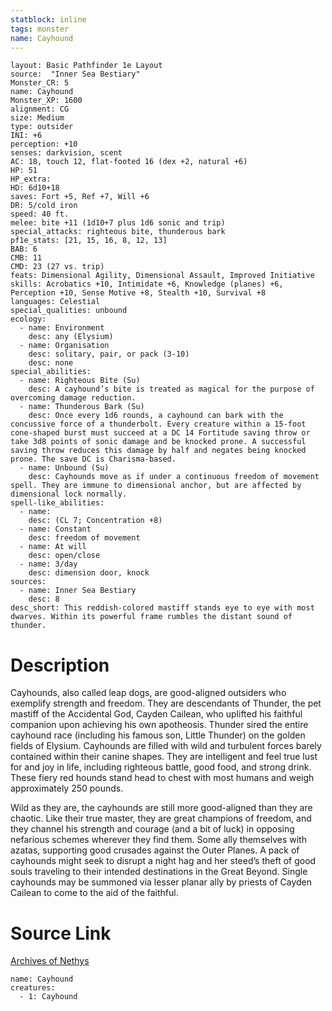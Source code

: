 ```yaml
---
statblock: inline
tags: monster
name: Cayhound
---
```

```statblock
layout: Basic Pathfinder 1e Layout
source:  "Inner Sea Bestiary"
Monster_CR: 5
name: Cayhound
Monster_XP: 1600
alignment: CG
size: Medium
type: outsider
INI: +6
perception: +10
senses: darkvision, scent
AC: 18, touch 12, flat-footed 16 (dex +2, natural +6)
HP: 51
HP_extra: 
HD: 6d10+18
saves: Fort +5, Ref +7, Will +6
DR: 5/cold iron
speed: 40 ft.
melee: bite +11 (1d10+7 plus 1d6 sonic and trip)
special_attacks: righteous bite, thunderous bark
pf1e_stats: [21, 15, 16, 8, 12, 13]
BAB: 6
CMB: 11
CMD: 23 (27 vs. trip)
feats: Dimensional Agility, Dimensional Assault, Improved Initiative
skills: Acrobatics +10, Intimidate +6, Knowledge (planes) +6, Perception +10, Sense Motive +8, Stealth +10, Survival +8
languages: Celestial
special_qualities: unbound
ecology:
  - name: Environment
    desc: any (Elysium)
  - name: Organisation
    desc: solitary, pair, or pack (3-10)
    desc: none
special_abilities:
  - name: Righteous Bite (Su)
    desc: A cayhound’s bite is treated as magical for the purpose of overcoming damage reduction.
  - name: Thunderous Bark (Su)
    desc: Once every 1d6 rounds, a cayhound can bark with the concussive force of a thunderbolt. Every creature within a 15-foot cone-shaped burst must succeed at a DC 14 Fortitude saving throw or take 3d8 points of sonic damage and be knocked prone. A successful saving throw reduces this damage by half and negates being knocked prone. The save DC is Charisma-based.
  - name: Unbound (Su)
    desc: Cayhounds move as if under a continuous freedom of movement spell. They are immune to dimensional anchor, but are affected by dimensional lock normally.
spell-like_abilities:
  - name:
    desc: (CL 7; Concentration +8)
  - name: Constant
    desc: freedom of movement
  - name: At will
    desc: open/close
  - name: 3/day
    desc: dimension door, knock
sources:
  - name: Inner Sea Bestiary
    desc: 8
desc_short: This reddish-colored mastiff stands eye to eye with most dwarves. Within its powerful frame rumbles the distant sound of thunder.
```
# Description
Cayhounds, also called leap dogs, are good-aligned outsiders who exemplify strength and freedom. They are descendants of Thunder, the pet mastiff of the Accidental God, Cayden Cailean, who uplifted his faithful companion upon achieving his own apotheosis. Thunder sired the entire cayhound race (including his famous son, Little Thunder) on the golden fields of Elysium. Cayhounds are filled with wild and turbulent forces barely contained within their canine shapes. They are intelligent and feel true lust for and joy in life, including righteous battle, good food, and strong drink. These fiery red hounds stand head to chest with most humans and weigh approximately 250 pounds.

Wild as they are, the cayhounds are still more good-aligned than they are chaotic. Like their true master, they are great champions of freedom, and they channel his strength and courage (and a bit of luck) in opposing nefarious schemes wherever they find them. Some ally themselves with azatas, supporting good crusades against the Outer Planes. A pack of cayhounds might seek to disrupt a night hag and her steed’s theft of good souls traveling to their intended destinations in the Great Beyond. Single cayhounds may be summoned via lesser planar ally by priests of Cayden Cailean to come to the aid of the faithful.
# Source Link
[Archives of Nethys](https://aonprd.com/MonsterDisplay.aspx?ItemName=Cayhound)
```encounter-table
name: Cayhound
creatures:
  - 1: Cayhound
```
